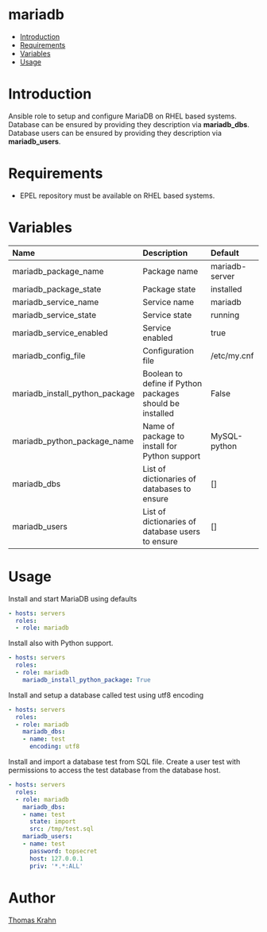 mariadb
=========
- [Introduction](#introduction)
- [Requirements](#requirements)
- [Variables](#variables)
- [Usage](#usage)

# Introduction
Ansible role to setup and configure MariaDB on RHEL based systems.
Database can be ensured by providing they description via __mariadb_dbs__.
Database users can be ensured by providing they description via __mariadb_users__.

# Requirements
- EPEL repository must be available on RHEL based systems.

# Variables
| Name | Description | Default |
|:-----|:------------|:--------|
| mariadb_package_name | Package name | mariadb-server |
| mariadb_package_state | Package state | installed |
| mariadb_service_name | Service name | mariadb |
| mariadb_service_state | Service state | running |
| mariadb_service_enabled | Service enabled | true |
| mariadb_config_file | Configuration file | /etc/my.cnf |
| mariadb_install_python_package | Boolean to define if Python packages should be installed | False |
| mariadb_python_package_name | Name of package to install for Python support | MySQL-python |
| mariadb_dbs | List of dictionaries of databases to ensure | [] |
| mariadb_users | List of dictionaries of database users to ensure | [] |

# Usage
Install and start MariaDB using defaults
```yaml
- hosts: servers
  roles:
  - role: mariadb
```

Install also with Python support.
```yaml
- hosts: servers
  roles:
  - role: mariadb
    mariadb_install_python_package: True
```

Install and setup a database called test using utf8 encoding
```yaml
- hosts: servers
  roles:
  - role: mariadb
    mariadb_dbs:
    - name: test
      encoding: utf8
```

Install and import a database test from SQL file.
Create a user test with permissions to access the test database from the database host.
```yaml
- hosts: servers
  roles:
  - role: mariadb
    mariadb_dbs:
    - name: test
      state: import
      src: /tmp/test.sql
    mariadb_users:
    - name: test
      password: topsecret
      host: 127.0.0.1
      priv: '*.*:ALL'

```

# Author
[Thomas Krahn](mailto:ntbc@gmx.net)
